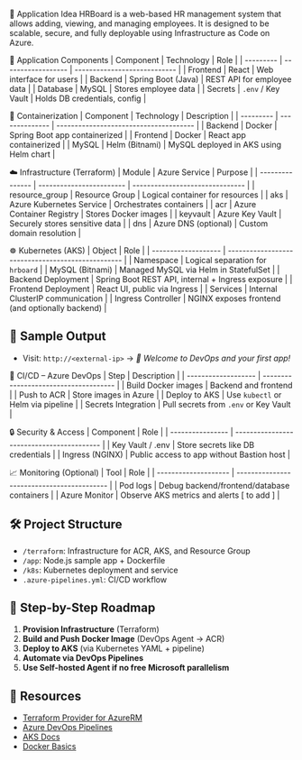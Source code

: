 📘 Application Idea
HRBoard is a web-based HR management system that allows adding, viewing, and managing employees. It is designed to be scalable, secure, and fully deployable using Infrastructure as Code on Azure.

🧱 Application Components
| Component | Technology         | Role                         |
| --------- | ------------------ | ---------------------------- |
| Frontend  | React              | Web interface for users      |
| Backend   | Spring Boot (Java) | REST API for employee data   |
| Database  | MySQL              | Stores employee data         |
| Secrets   | `.env` / Key Vault | Holds DB credentials, config |


🐳 Containerization
| Component | Technology     | Description                            |
| --------- | -------------- | -------------------------------------- |
| Backend   | Docker         | Spring Boot app containerized          |
| Frontend  | Docker         | React app containerized                |
| MySQL     | Helm (Bitnami) | MySQL deployed in AKS using Helm chart |


☁️ Infrastructure (Terraform)
| Module          | Azure Service            | Purpose                         |
| --------------- | ------------------------ | ------------------------------- |
| resource\_group | Resource Group           | Logical container for resources |
| aks             | Azure Kubernetes Service | Orchestrates containers         |
| acr             | Azure Container Registry | Stores Docker images            |
| keyvault        | Azure Key Vault          | Securely stores sensitive data  |
| dns             | Azure DNS (optional)     | Custom domain resolution        |


☸️ Kubernetes (AKS)
| Object              | Role                                              |
| ------------------- | ------------------------------------------------- |
| Namespace           | Logical separation for `hrboard`                  |
| MySQL (Bitnami)     | Managed MySQL via Helm in StatefulSet             |
| Backend Deployment  | Spring Boot REST API, internal + Ingress exposure |
| Frontend Deployment | React UI, public via Ingress                      |
| Services            | Internal ClusterIP communication                  |
| Ingress Controller  | NGINX exposes frontend (and optionally backend)   |

## 💬 Sample Output

- Visit: `http://<external-ip>` → _🚀 Welcome to DevOps and your first app!_

🔄 CI/CD – Azure DevOps 
| Step                | Description                           |
| ------------------- | ------------------------------------- |
| Build Docker images | Backend and frontend                  |
| Push to ACR         | Store images in Azure                 |
| Deploy to AKS       | Use `kubectl` or Helm via pipeline    |
| Secrets Integration | Pull secrets from `.env` or Key Vault |


🔒 Security & Access
| Component        | Role                                      |
| ---------------- | ----------------------------------------- |
| Key Vault / .env | Store secrets like DB credentials         |
| Ingress (NGINX)  | Public access to app without Bastion host |


📈 Monitoring (Optional)
| Tool                 | Role                                       |
| -------------------- | ------------------------------------------ |
| Pod logs             | Debug backend/frontend/database containers |
| Azure Monitor        | Observe AKS metrics and alerts [ to add ]  |


## 🛠 Project Structure

- `/terraform`: Infrastructure for ACR, AKS, and Resource Group
- `/app`: Node.js sample app + Dockerfile
- `/k8s`: Kubernetes deployment and service
- `.azure-pipelines.yml`: CI/CD workflow

## 📍 Step-by-Step Roadmap

1. **Provision Infrastructure** (Terraform)
2. **Build and Push Docker Image** (DevOps Agent → ACR)
3. **Deploy to AKS** (via Kubernetes YAML + pipeline)
4. **Automate via DevOps Pipelines**
5. **Use Self-hosted Agent if no free Microsoft parallelism**

## 🔗 Resources

- [Terraform Provider for AzureRM](https://registry.terraform.io/providers/hashicorp/azurerm/latest/docs)
- [Azure DevOps Pipelines](https://learn.microsoft.com/en-us/azure/devops/pipelines/?view=azure-devops)
- [AKS Docs](https://learn.microsoft.com/en-us/azure/aks/)
- [Docker Basics](https://docs.docker.com/get-started/)
